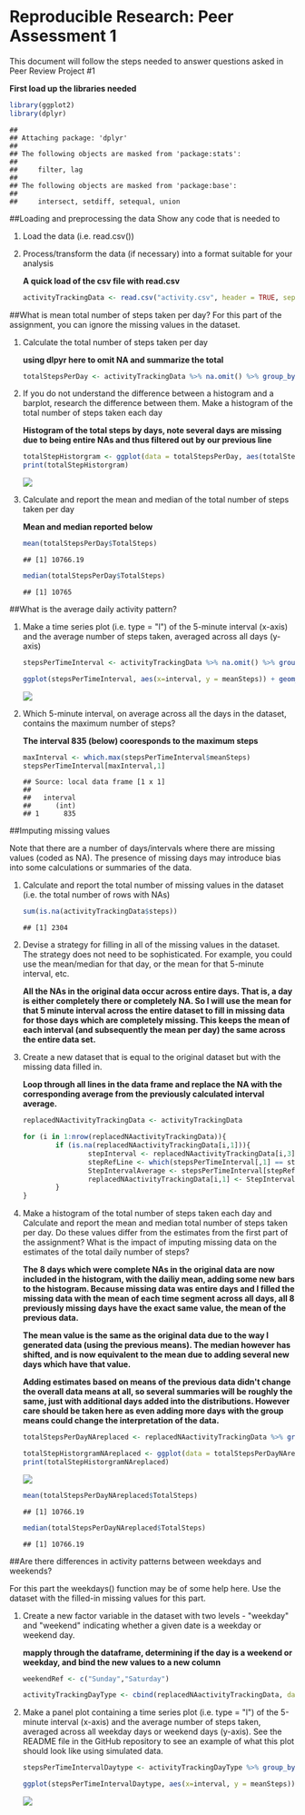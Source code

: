 # Reproducible Research: Peer Assessment 1

This document will follow the steps needed to answer questions asked in Peer Review Project #1

**First load up the libraries needed**

```r
library(ggplot2)
library(dplyr)
```

```
## 
## Attaching package: 'dplyr'
## 
## The following objects are masked from 'package:stats':
## 
##     filter, lag
## 
## The following objects are masked from 'package:base':
## 
##     intersect, setdiff, setequal, union
```


##Loading and preprocessing the data
Show any code that is needed to  

1. Load the data (i.e. read.csv())
2. Process/transform the data (if necessary) into a format suitable for your analysis

    **A quick load of the csv file with read.csv**
    
    ```r
    activityTrackingData <- read.csv("activity.csv", header = TRUE, sep = ",")
    ```



##What is mean total number of steps taken per day?
For this part of the assignment, you can ignore the missing values in the dataset.  


1. Calculate the total number of steps taken per day

    **using dlpyr here to omit NA and summarize the total**
    
    ```r
    totalStepsPerDay <- activityTrackingData %>% na.omit() %>% group_by(date) %>% summarize(TotalSteps = sum(steps))
    ```



2. If you do not understand the difference between a histogram and a barplot, research the difference between them. Make a histogram of the total number of steps taken each day

    **Histogram of the total steps by days, note several days are missing due to being entire NAs and thus filtered out by our previous line**
    
    ```r
    totalStepHistorgram <- ggplot(data = totalStepsPerDay, aes(totalStepsPerDay$date, totalStepsPerDay$TotalSteps)) + geom_histogram(stat = "identity") + theme(axis.text.x = element_text(angle = 90, hjust = 1)) + labs(x = "Day", y = "Total Steps")
    print(totalStepHistorgram)
    ```
    
    ![](PA1_template_files/figure-html/unnamed-chunk-4-1.png) 



3. Calculate and report the mean and median of the total number of steps taken per day

    **Mean and median reported below**
    
    ```r
    mean(totalStepsPerDay$TotalSteps)
    ```
    
    ```
    ## [1] 10766.19
    ```
    
    ```r
    median(totalStepsPerDay$TotalSteps)
    ```
    
    ```
    ## [1] 10765
    ```



##What is the average daily activity pattern?


1. Make a time series plot (i.e. type = "l") of the 5-minute interval (x-axis) and the average number of steps taken, averaged across all days (y-axis)

    
    ```r
    stepsPerTimeInterval <- activityTrackingData %>% na.omit() %>% group_by(interval) %>% summarize(meanSteps = mean(steps))
    
    ggplot(stepsPerTimeInterval, aes(x=interval, y = meanSteps)) + geom_line() + theme(text = element_text(size = 24))
    ```
    
    ![](PA1_template_files/figure-html/unnamed-chunk-6-1.png) 



2. Which 5-minute interval, on average across all the days in the dataset, contains the maximum number of steps?

    **The interval 835 (below) cooresponds to the maximum steps**
    
    ```r
    maxInterval <- which.max(stepsPerTimeInterval$meanSteps)
    stepsPerTimeInterval[maxInterval,1]
    ```
    
    ```
    ## Source: local data frame [1 x 1]
    ## 
    ##   interval
    ##      (int)
    ## 1      835
    ```



##Imputing missing values

Note that there are a number of days/intervals where there are missing values (coded as NA). The presence of missing days may introduce bias into some calculations or summaries of the data.

1. Calculate and report the total number of missing values in the dataset (i.e. the total number of rows with NAs)

    
    ```r
    sum(is.na(activityTrackingData$steps))
    ```
    
    ```
    ## [1] 2304
    ```



2. Devise a strategy for filling in all of the missing values in the dataset. The strategy does not need to be sophisticated. For example, you could use the mean/median for that day, or the mean for that 5-minute interval, etc.

    **All the NAs in the original data occur across entire days.  That is, a day is either completely there or completely NA.  So I will use the mean for that 5 minute interval across the entire dataset to fill in missing data for those days which are completely missing.  This keeps the mean of each interval (and subsequently the mean per day) the same across the entire data set.**


3. Create a new dataset that is equal to the original dataset but with the missing data filled in.

    **Loop through all lines in the data frame and replace the NA with the corresponding average from the previously calculated interval average.**
    
    
    ```r
    replacedNAactivityTrackingData <- activityTrackingData
    
    for (i in 1:nrow(replacedNAactivityTrackingData)){
            if (is.na(replacedNAactivityTrackingData[i,1])){
                    stepInterval <- replacedNAactivityTrackingData[i,3]
                    stepRefLine <- which(stepsPerTimeInterval[,1] == stepInterval)
                    StepIntervalAverage <- stepsPerTimeInterval[stepRefLine,2]
                    replacedNAactivityTrackingData[i,1] <- StepIntervalAverage
            }
    }
    ```



4. Make a histogram of the total number of steps taken each day and Calculate and report the mean and median total number of steps taken per day. Do these values differ from the estimates from the first part of the assignment? What is the impact of imputing missing data on the estimates of the total daily number of steps?

    **The 8 days which were complete NAs in the original data are now included in the histogram, with the dailiy mean, adding some new bars to the histogram.  Because missing data was entire days and I filled the missing data with the mean of each time segment across all days, all 8 previously missing days have the exact same value, the mean of the previous data.**
    
    **The mean value is the same as the original data due to the way I generated data (using the previous means).  The median however has shifted, and is now equivalent to the mean due to adding several new days which have that value.**
    
    **Adding estimates based on means of the previous data didn't change the overall data means at all, so several summaries will be roughly the same, just with additional days added into the distributions.  However care should be taken here as even adding more days with the group means could change the interpretation of the data.**
    
    
    
    ```r
    totalStepsPerDayNAreplaced <- replacedNAactivityTrackingData %>% group_by(date) %>% summarize(TotalSteps = sum(steps))
    
    totalStepHistorgramNAreplaced <- ggplot(data = totalStepsPerDayNAreplaced, aes(totalStepsPerDayNAreplaced$date, totalStepsPerDayNAreplaced$TotalSteps)) + geom_histogram(stat = "identity") + theme(axis.text.x = element_text(angle = 90, hjust = 1)) + labs(x = "Day", y = "Total Steps")
    print(totalStepHistorgramNAreplaced)
    ```
    
    ![](PA1_template_files/figure-html/unnamed-chunk-10-1.png) 
    
    ```r
    mean(totalStepsPerDayNAreplaced$TotalSteps)
    ```
    
    ```
    ## [1] 10766.19
    ```
    
    ```r
    median(totalStepsPerDayNAreplaced$TotalSteps)
    ```
    
    ```
    ## [1] 10766.19
    ```



##Are there differences in activity patterns between weekdays and weekends?

For this part the weekdays() function may be of some help here. Use the dataset with the filled-in missing values for this part.

1. Create a new factor variable in the dataset with two levels - "weekday" and "weekend" indicating whether a given date is a weekday or weekend day.

    **mapply through the dataframe, determining if the day is a weekend or weekday, and bind the new values to a new column**
    
    
    ```r
    weekendRef <- c("Sunday","Saturday")
    
    activityTrackingDayType <- cbind(replacedNAactivityTrackingData, dayType = mapply(function(x) if (weekdays(x) %in% weekendRef){"Weekend"}else{"Weekday"}, as.Date(replacedNAactivityTrackingData$date)))
    ```



2. Make a panel plot containing a time series plot (i.e. type = "l") of the 5-minute interval (x-axis) and the average number of steps taken, averaged across all weekday days or weekend days (y-axis). See the README file in the GitHub repository to see an example of what this plot should look like using simulated data.

    
    ```r
    stepsPerTimeIntervalDaytype <- activityTrackingDayType %>% group_by(interval, dayType) %>% summarize(meanSteps = mean(steps))
    
    ggplot(stepsPerTimeIntervalDaytype, aes(x=interval, y = meanSteps)) + geom_line() + facet_grid(dayType ~ .) + theme(text = element_text(size = 24))
    ```
    
    ![](PA1_template_files/figure-html/unnamed-chunk-12-1.png) 



